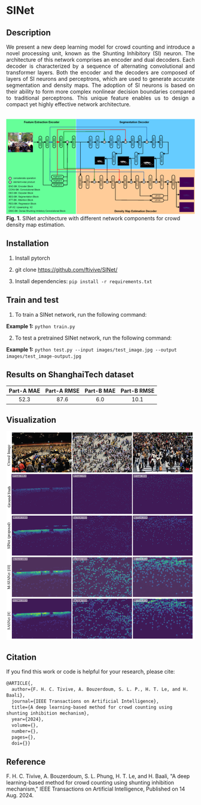 # SINet
## Description
<div align="justify">
We present a new deep learning model for crowd counting and introduce a novel processing unit, known as the Shunting Inhibitory (SI) neuron. The architecture of this network comprises an encoder and dual decoders. Each decoder is characterized by a sequence of alternating convolutional and transformer layers. Both the encoder and the decoders are composed of layers of SI neurons and perceptrons, which are used to generate accurate segmentation and density maps. The adoption of SI neurons is based on their ability to form more complex nonlinear decision boundaries compared to traditional perceptrons. This unique feature enables us to design a compact yet highly effective network architecture.
</div>

<br />

![alt_text](./assets/model.png)
**Fig. 1.** SINet architecture with different network components for crowd density map estimation.


## Installation
1. Install pytorch

2. git clone https://github.com/ftivive/SINet/

3. Install dependencies: `pip install -r requirements.txt`





## Train and test
1. To train a SINet network, run the following command:

**Example 1:** `python train.py`

2. To test a pretrained SINet network, run the following command:

**Example 1:** `python test.py --input images/test_image.jpg --output images/test_image-output.jpg`




## Results on ShanghaiTech dataset
| **Part-A MAE** | **Part-A RMSE** | **Part-B MAE** | **Part-B RMSE** |
|:------------:|:-------------:|:------------:|:-------------:|
| 52.3    | 87.6      | 6.0      | 10.1       |




## Visualization
![alt_text](./assets/visualization.png)

## Citation
If you find this work or code is helpful for your research, please cite:
```
@ARTICLE{,
  author={F. H. C. Tivive, A. Bouzerdoum, S. L. P., H. T. Le, and H. Baali},
  journal={IEEE Transactions on Artificial Intelligence}, 
  title={A deep learning-based method for crowd counting using shunting inhibition mechanism}, 
  year={2024},
  volume={},
  number={},
  pages={},
  doi={}}
  ```
## Reference
F. H. C. Tivive, A. Bouzerdoum, S. L. Phung, H. T. Le, and H. Baali, "A deep learning-based method for crowd counting using shunting inhibition mechanism," IEEE Transactions on Artificial Intelligence, Published on 14 Aug. 2024.
